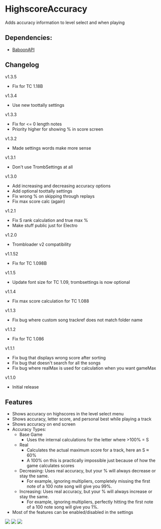 # HighscoreAccuracy
Adds accuracy information to level select and when playing

## Dependencies:
- [BaboonAPI](https://github.com/tc-mods/BaboonAPI)

## Changelog
v1.3.5
- Fix for TC 1.18B

v1.3.4
- Use new toottally settings

v1.3.3
- Fix for <= 0 length notes
- Priority higher for showing % in score screen

v1.3.2
- Made settings words make more sense

v1.3.1
- Don't use TrombSettings at all

v1.3.0
- Add increasing and decreasing accuracy options
- Add optional toottally settings
- Fix wrong % on skipping through replays
- Fix max score calc (again)

v1.2.1
- Fix S rank calculation and true max %
- Make stuff public just for Electro

v1.2.0
- Trombloader v2 compatibility

v1.1.52
- Fix for TC 1.098B

v1.1.5
- Update font size for TC 1.09, trombsettings is now optional

v1.1.4
- Fix max score calculation for TC 1.088

v1.1.3
- Fix bug where custom song trackref does not match folder name

v1.1.2
- Fix for TC 1.086

v1.1.1
- Fix bug that displays wrong score after sorting
- Fix bug that doesn't search for all the songs
- Fix bug where realMax is used for calculation when you want gameMax

v1.1.0
- Initial release

## Features
- Shows accuracy on highscores in the level select menu
- Shows accuracy, letter score, and personal best while playing a track
- Shows accuracy on end screen
- Accuracy Types:
  - Base Game
    - Uses the internal calculations for the letter where >100% = S
  - Real
    - Calculates the actual maximum score for a track, here an S ≈ 60%
    - A 100% on this is practically impossible just because of how the game calculates scores
  - Decreasing: Uses real accuracy, but your % will always decrease or stay the same.
    - For example, ignoring multipliers, completely missing the first note of a 100 note song will give you 99%.
  - Increasing: Uses real accuracy, but your % will always increase or stay the same.
    - For example, ignoring multipliers, perfectly hitting the first note of a 100 note song will give you 1%.
- Most of the features can be enabled/disabled in the settings

<img src="https://i.imgur.com/LWLTWFz.jpg"/>
<img src="https://i.imgur.com/EDYfzlU.jpg"/>
<img src="https://i.imgur.com/gspIepv.jpg"/>
